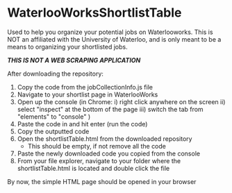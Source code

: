 # WaterlooWorksShortlistTable
Used to help you organize your potential jobs on Waterlooworks. 
This is NOT an affiliated with the University of Waterloo, and is only meant to be a means to organizing your shortlisted jobs.

***THIS IS NOT A WEB SCRAPING APPLICATION***

After downloading the repository:

1. Copy the code from the jobCollectionInfo.js file
2. Navigate to your shortlist page in WaterlooWorks
3. Open up the console
  (in Chrome: 
      i) right click anywhere on the screen
      ii) select "inspect" at the bottom of the page
      iii) switch the tab from "elements" to "console" )
 4. Paste the code in and hit enter (run the code)
 5. Copy the outputted code
 6. Open the shortlistTable.html from the downloaded repository
    * This should be empty, if not remove all the code
 7. Paste the newly downloaded code you copied from the console
 8. From your file explorer, navigate to your folder where the shortlistTable.html is located and double click the file
 
By now, the simple HTML page should be opened in your browser

